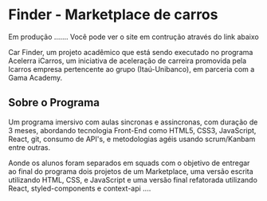 # Finder - Marketplace de carros

Em produção .......
Você pode ver o site em contrução através do link abaixo



Car Finder, um projeto acadêmico que está sendo executado no programa Acelerra iCarros, um iniciativa de aceleração de carreira
promovida pela Icarros empresa pertencente ao grupo (Itaú-Unibanco), em parceria com a Gama Academy.

## Sobre o Programa

Um programa imersivo com aulas sincronas e assincronas, com duração de 3 meses, abordando tecnologia Front-End como HTML5, CSS3, JavaScript, React,
git, consumo de API's, e metodologias agéis usando scrum/Kanbam entre outras.

Aonde os alunos foram separados em squads com o objetivo de entregar ao final 
do programa dois projetos de um Marketplace, uma versão escrita utilizando HTML, CSS, e JavaScript e uma versão final refatorada utilizando React, styled-components e context-api ....
